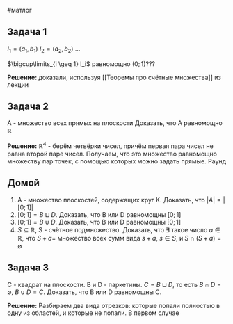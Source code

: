 #матлог 
## Задача 1
$I_1 = (a_1, b_1)$
$I_2 = (a_2, b_2)$
$\dots$

$\bigcup\limits_{i \geq 1} I_i$ равномощно $(0; 1)$???

**Решение:** доказали, используя [[Теоремы про счётные множества]] из лекции

## Задача 2
A - множество всех прямых на плоскости
Доказать, что A равномощно $\mathbb{R}$

**Решение:**
$\mathbb{R}^4$ - берём четвёрки чисел, причём первая пара чисел не равна второй паре чисел. Получаем, что это множество равномощно множеству пар точек, с помощью которых можно задать прямые. Раунд

## Домой
1. A - множество плоскостей, содержащих круг K. Доказать, что $|A| = |[0; 1]|$
2. $[0; 1] = B \sqcup D$. Доказать, что B или D равномощны $[0; 1]$
3. $[0; 1] = B \cup D$. Доказать, что B или D равномощны $[0; 1]$
4. $S \subseteq \mathbb{R}$, S - счётное подмножество. Доказать, что $\exists$ такое число $a \in \mathbb{R}$, что $S + a =$ множество всех сумм вида $s + a, \ s \in S$, и $S \cap (S + a) = \emptyset$

## Задача 3
C - квадрат на плоскости. B и D - паркетины. $C = B \sqcup D$, то есть $B \cap D = \emptyset, \ B \cup D = C$. 
Доказать, что B или D равномощны C.

**Решение:**
Разбираем два вида отрезков: которые попали полностью в одну из областей, и которые не попали. В первом случае 